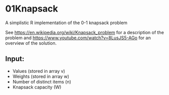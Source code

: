 # 01Knapsack
A simplistic R implementation of the 0-1 knapsack problem

See https://en.wikipedia.org/wiki/Knapsack_problem for a description of the problem and https://www.youtube.com/watch?v=8LusJS5-AGo for an overview of the solution.

## Input:
* Values (stored in array v)
* Weights (stored in array w)
* Number of distinct items (n)
* Knapsack capacity (W)
